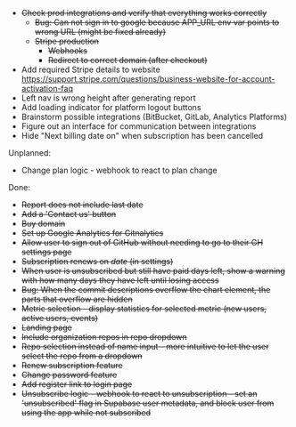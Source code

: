 
* ~~Check prod integrations and verify that everything works correctly~~
    * ~~Bug: Can not sign in to google because APP_URL env var points to wrong URL (might be fixed already)~~
    * ~~Stripe production~~
        * ~~Webhooks~~
        * ~~Redirect to correct domain (after checkout)~~
* Add required Stripe details to website https://support.stripe.com/questions/business-website-for-account-activation-faq
* Left nav is wrong height after generating report
* Add loading indicator for platform logout buttons
* Brainstorm possible integrations (BitBucket, GitLab, Analytics Platforms)
* Figure out an interface for communication between integrations
* Hide "Next billing date on" when subscription has been cancelled

Unplanned:

* Change plan logic - webhook to react to plan change

Done:

* ~~Report does not include last date~~
* ~~Add a 'Contact us' button~~
* ~~Buy domain~~
* ~~Set up Google Analytics for Gitnalytics~~
* ~~Allow user to sign out of GitHub without needing to go to their GH settings page~~
* ~~Subscription renews on _date_ (in settings)~~
* ~~When user is unsubscribed but still have paid days left, show a warning with
how many days they have left until losing access~~
* ~~Bug: When the commit descriptions overflow the chart <canvas/> element, the parts that overflow are hidden~~
* ~~Metric selection - display statistics for selected metric (new users, active users, events)~~
* ~~Landing page~~
* ~~Include organization repos in repo dropdown~~
* ~~Repo selection instead of name input - more intuitive to let the user select the repo from a dropdown~~
* ~~Renew subscription feature~~
* ~~Change password feature~~
* ~~Add register link to login page~~
* ~~Unsubscribe logic - webhook to react to unsubscription - set an 'unsubscribed' flag in Supabase user metadata,
 and block user from using the app while not subscribed~~